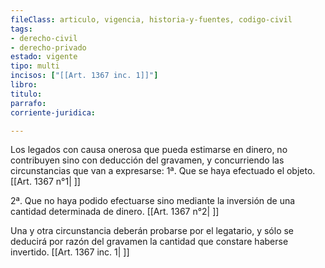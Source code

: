 ```yaml
---
fileClass: articulo, vigencia, historia-y-fuentes, codigo-civil
tags:
- derecho-civil
- derecho-privado
estado: vigente
tipo: multi
incisos: ["[[Art. 1367 inc. 1]]"]
libro:
titulo:
parrafo:
corriente-juridica:

---
```

Los legados con causa onerosa que pueda estimarse en dinero, no contribuyen sino con deducción del gravamen, y concurriendo las circunstancias que van a expresarse: 1ª. Que se haya efectuado el objeto. [[Art. 1367 n°1| ]]

2ª. Que no haya podido efectuarse sino mediante la inversión de una cantidad determinada de dinero. [[Art. 1367 n°2| ]]

Una y otra circunstancia deberán probarse por el legatario, y sólo se deducirá por razón del gravamen la cantidad que constare haberse invertido. [[Art. 1367 inc. 1| ]]